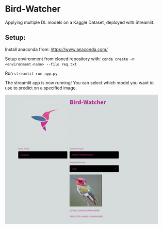 # Bird-Watcher
Applying multiple DL models on a Kaggle Dataset, deployed with Streamlit.

## Setup:
Install anaconda from: https://www.anaconda.com/

Setup environment from cloned repository with: `conda create -n <environment-name> --file req.txt`

Run `streamlit run app.py`

The streamlit app is now running! You can select which model you want to use to predict on a specified image.

![alt text](https://github.com/DavidMOBrien/Bird-Watcher/blob/master/doc_images/sample_usage.PNG?raw=true)

